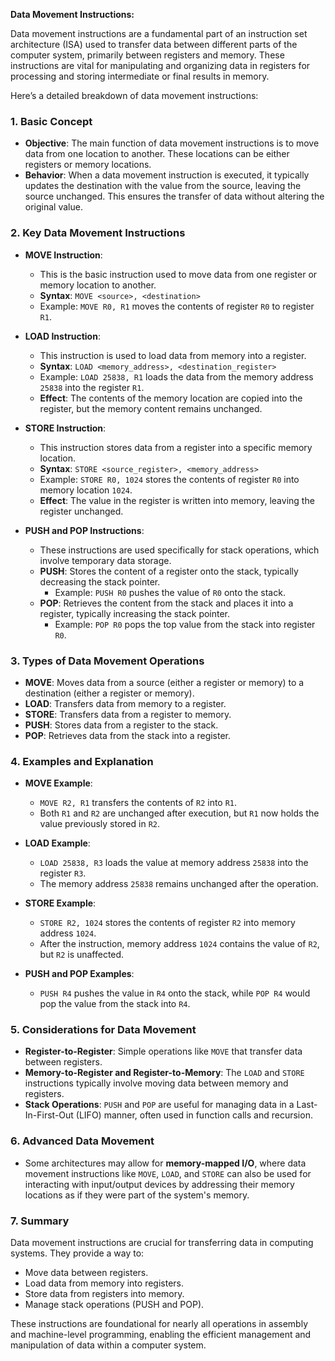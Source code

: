 **Data Movement Instructions:**

Data movement instructions are a fundamental part of an instruction set architecture (ISA) used to transfer data between different parts of the computer system, primarily between registers and memory. These instructions are vital for manipulating and organizing data in registers for processing and storing intermediate or final results in memory.

Here’s a detailed breakdown of data movement instructions:

### 1. **Basic Concept**

- **Objective**: The main function of data movement instructions is to move data from one location to another. These locations can be either registers or memory locations.
- **Behavior**: When a data movement instruction is executed, it typically updates the destination with the value from the source, leaving the source unchanged. This ensures the transfer of data without altering the original value.

### 2. **Key Data Movement Instructions**

- **MOVE Instruction**:
    
    - This is the basic instruction used to move data from one register or memory location to another.
    - **Syntax**: `MOVE <source>, <destination>`
    - Example: `MOVE R0, R1` moves the contents of register `R0` to register `R1`.
- **LOAD Instruction**:
    
    - This instruction is used to load data from memory into a register.
    - **Syntax**: `LOAD <memory_address>, <destination_register>`
    - Example: `LOAD 25838, R1` loads the data from the memory address `25838` into the register `R1`.
    - **Effect**: The contents of the memory location are copied into the register, but the memory content remains unchanged.
- **STORE Instruction**:
    
    - This instruction stores data from a register into a specific memory location.
    - **Syntax**: `STORE <source_register>, <memory_address>`
    - Example: `STORE R0, 1024` stores the contents of register `R0` into memory location `1024`.
    - **Effect**: The value in the register is written into memory, leaving the register unchanged.
- **PUSH and POP Instructions**:
    
    - These instructions are used specifically for stack operations, which involve temporary data storage.
    - **PUSH**: Stores the content of a register onto the stack, typically decreasing the stack pointer.
        - Example: `PUSH R0` pushes the value of `R0` onto the stack.
    - **POP**: Retrieves the content from the stack and places it into a register, typically increasing the stack pointer.
        - Example: `POP R0` pops the top value from the stack into register `R0`.

### 3. **Types of Data Movement Operations**

- **MOVE**: Moves data from a source (either a register or memory) to a destination (either a register or memory).
- **LOAD**: Transfers data from memory to a register.
- **STORE**: Transfers data from a register to memory.
- **PUSH**: Stores data from a register to the stack.
- **POP**: Retrieves data from the stack into a register.

### 4. **Examples and Explanation**

- **MOVE Example**:
    
    - `MOVE R2, R1` transfers the contents of `R2` into `R1`.
    - Both `R1` and `R2` are unchanged after execution, but `R1` now holds the value previously stored in `R2`.
- **LOAD Example**:
    
    - `LOAD 25838, R3` loads the value at memory address `25838` into the register `R3`.
    - The memory address `25838` remains unchanged after the operation.
- **STORE Example**:
    
    - `STORE R2, 1024` stores the contents of register `R2` into memory address `1024`.
    - After the instruction, memory address `1024` contains the value of `R2`, but `R2` is unaffected.
- **PUSH and POP Examples**:
    
    - `PUSH R4` pushes the value in `R4` onto the stack, while `POP R4` would pop the value from the stack into `R4`.

### 5. **Considerations for Data Movement**

- **Register-to-Register**: Simple operations like `MOVE` that transfer data between registers.
- **Memory-to-Register and Register-to-Memory**: The `LOAD` and `STORE` instructions typically involve moving data between memory and registers.
- **Stack Operations**: `PUSH` and `POP` are useful for managing data in a Last-In-First-Out (LIFO) manner, often used in function calls and recursion.

### 6. **Advanced Data Movement**

- Some architectures may allow for **memory-mapped I/O**, where data movement instructions like `MOVE`, `LOAD`, and `STORE` can also be used for interacting with input/output devices by addressing their memory locations as if they were part of the system's memory.

### 7. **Summary**

Data movement instructions are crucial for transferring data in computing systems. They provide a way to:

- Move data between registers.
- Load data from memory into registers.
- Store data from registers into memory.
- Manage stack operations (PUSH and POP).

These instructions are foundational for nearly all operations in assembly and machine-level programming, enabling the efficient management and manipulation of data within a computer system.
